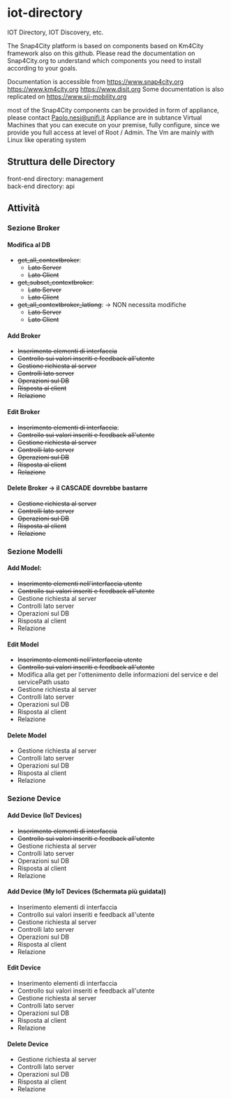 # iot-directory

IOT Directory, IOT Discovery, etc.

The Snap4City platform is based on components based on Km4City framework also on this github. 
Please read the documentation on Snap4City.org to understand which components you need to install 
according to your goals.

Documentation is accessible from https://www.snap4city.org https://www.km4city.org 
https://www.disit.org Some documentation is also replicated on https://www.sii-mobility.org

most of the Snap4City components can be provided in form of appliance, please contact Paolo.nesi@unifi.it 
Appliance are in subtance Virtual Machines that you can execute on your premise, fully configure, 
since we provide you full access at level of Root / Admin. The Vm are mainly with Linux like operating system

## Struttura delle Directory
front-end directory: management </br>
back-end directory: api

## Attività

### Sezione Broker

#### Modifica al DB 
- ~~get_all_contextbroker~~:
    - ~~Lato Server~~
    - ~~Lato Client~~
- ~~get_subset_contextbroker~~:
    - ~~Lato Server~~
    - ~~Lato Client~~
- ~~get_all_contextbroker_latlong~~: -> NON necessita modifiche
    - ~~Lato Server~~
    - ~~Lato Client~~

#### Add Broker
- ~~Inserimento elementi di interfaccia~~
- ~~Controllo sui valori inseriti e feedback all'utente~~
- ~~Gestione richiesta al server~~
- ~~Controlli lato server~~
- ~~Operazioni sul DB~~
- ~~Risposta al client~~
- ~~Relazione~~

#### Edit Broker
- ~~Inserimento elementi di interfaccia~~:
- ~~Controllo sui valori inseriti e feedback all'utente~~
- ~~Gestione richiesta al server~~
- ~~Controlli lato server~~
- ~~Operazioni sul DB~~
- ~~Risposta al client~~
- ~~Relazione~~

#### Delete Broker -> il CASCADE dovrebbe bastarre
- ~~Gestione richiesta al server~~
- ~~Controlli lato server~~
- ~~Operazioni sul DB~~
- ~~Risposta al client~~
- ~~Relazione~~

### Sezione Modelli

#### Add Model:
- ~~Inserimento elementi nell'interfaccia utente~~
- ~~Controllo sui valori inseriti e feedback all'utente~~
- Gestione richiesta al server
- Controlli lato server
- Operazioni sul DB
- Risposta al client
- Relazione

#### Edit Model
- ~~Inserimento elementi nell'interfaccia utente~~
- ~~Controllo sui valori inseriti e feedback all'utente~~
- Modifica alla get per l'ottenimento delle informazioni del service e del servicePath usato
- Gestione richiesta al server
- Controlli lato server
- Operazioni sul DB
- Risposta al client
- Relazione

#### Delete Model
- Gestione richiesta al server
- Controlli lato server
- Operazioni sul DB
- Risposta al client
- Relazione

### Sezione Device

#### Add Device (IoT Devices)
- ~~Inserimento elementi di interfaccia~~
- ~~Controllo sui valori inseriti e feedback all'utente~~
- Gestione richiesta al server
- Controlli lato server
- Operazioni sul DB
- Risposta al client
- Relazione

#### Add Device (My IoT Devices (Schermata più guidata))
- Inserimento elementi di interfaccia
- Controllo sui valori inseriti e feedback all'utente 
- Gestione richiesta al server
- Controlli lato server
- Operazioni sul DB
- Risposta al client
- Relazione

####  Edit Device
- Inserimento elementi di interfaccia 
- Controllo sui valori inseriti e feedback all'utente 
- Gestione richiesta al server
- Controlli lato server
- Operazioni sul DB
- Risposta al client
- Relazione

#### Delete Device
- Gestione richiesta al server
- Controlli lato server
- Operazioni sul DB
- Risposta al client
- Relazione